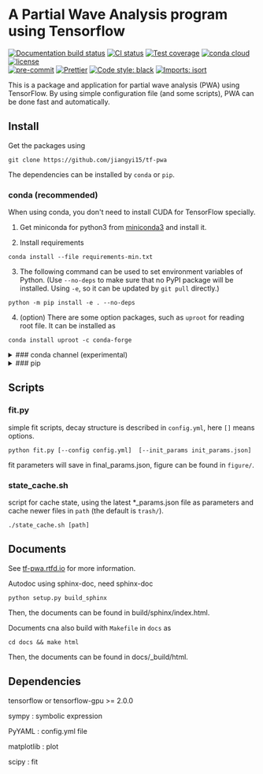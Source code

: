# A Partial Wave Analysis program using Tensorflow

[![Documentation build status](https://readthedocs.org/projects/tf-pwa/badge/?version=latest)](https://tf-pwa.readthedocs.io)
[![CI status](https://github.com/jiangyi15/tf-pwa/workflows/CI/badge.svg)](https://github.com/jiangyi15/tf-pwa/actions?query=branch%3Adev+workflow%3ACI)
[![Test coverage](https://codecov.io/gh/jiangyi15/tf-pwa/branch/dev/graph/badge.svg)](https://codecov.io/gh/jiangyi15/tf-pwa)
[![conda cloud](https://anaconda.org/jiangyi15/tf-pwa/badges/version.svg)](https://anaconda.org/jiangyi15/tf-pwa)
[![license](https://anaconda.org/jiangyi15/tf-pwa/badges/license.svg)](https://choosealicense.com/licenses/mit/)
<br>
[![pre-commit](https://img.shields.io/badge/pre--commit-enabled-brightgreen)](https://github.com/pre-commit/pre-commit)
[![Prettier](https://camo.githubusercontent.com/687a8ae8d15f9409617d2cc5a30292a884f6813a/68747470733a2f2f696d672e736869656c64732e696f2f62616467652f636f64655f7374796c652d70726574746965722d6666363962342e7376673f7374796c653d666c61742d737175617265)](https://prettier.io/)
[![Code style: black](https://img.shields.io/badge/code%20style-black-000000.svg)](https://github.com/psf/black)
[![Imports: isort](https://img.shields.io/badge/%20imports-isort-%231674b1?style=flat&labelColor=ef8336)](https://pycqa.github.io/isort/)

This is a package and application for partial wave analysis (PWA) using
TensorFlow. By using simple configuration file (and some scripts), PWA can be
done fast and automatically.

## Install

Get the packages using

```
git clone https://github.com/jiangyi15/tf-pwa
```

The dependencies can be installed by `conda` or `pip`.

### conda (recommended)

When using conda, you don't need to install CUDA for TensorFlow specially.

1. Get miniconda for python3 from
   [miniconda3](https://docs.conda.io/en/latest/miniconda.html) and install it.

2. Install requirements

```
conda install --file requirements-min.txt
```

3. The following command can be used to set environment variables of Python.
   (Use `--no-deps` to make sure that no PyPI package will be installed. Using
   `-e`, so it can be updated by `git pull` directly.)

```
python -m pip install -e . --no-deps
```

4. (option) There are some option packages, such as `uproot` for reading root
   file. It can be installed as

```
conda install uproot -c conda-forge
```

<details><summary>
### conda channel (experimental)
</summary><p>

A pre-built conda package (Linux only) is also provided, just run following
command to install it.

```
conda config --add channels jiangyi15
conda install tf-pwa
```

</p></details>

<details><summary>
### pip
</summary><p>
When using `pip`, you will need to install CUDA to use GPU. Just run the
following command :

```bash
python3 -m pip install -e .
```

To contribute to the project, please also install additional developer tools
with:

```bash
python3 -m pip install -e .[dev]
```

</p></details>

## Scripts

### fit.py

simple fit scripts, decay structure is described in `config.yml`, here `[]`
means options.

```
python fit.py [--config config.yml]  [--init_params init_params.json]
```

fit parameters will save in final_params.json, figure can be found in
`figure/`.

### state_cache.sh

script for cache state, using the latest \*\_params.json file as parameters and
cache newer files in `path` (the default is `trash/`).

```
./state_cache.sh [path]
```

## Documents

See [tf-pwa.rtfd.io](http://tf-pwa.readthedocs.io) for more information.

Autodoc using sphinx-doc, need sphinx-doc

```
python setup.py build_sphinx
```

Then, the documents can be found in build/sphinx/index.html.

Documents cna also build with `Makefile` in `docs` as

```
cd docs && make html
```

Then, the documents can be found in docs/\_build/html.

## Dependencies

tensorflow or tensorflow-gpu >= 2.0.0

sympy : symbolic expression

PyYAML : config.yml file

matplotlib : plot

scipy : fit
